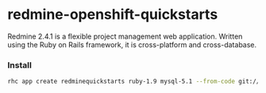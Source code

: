 redmine-openshift-quickstarts
=============================

Redmine 2.4.1 is a flexible project management web application. Written using the Ruby on Rails framework, it is cross-platform and cross-database.

### Install

```sh
rhc app create redminequickstarts ruby-1.9 mysql-5.1 --from-code git://github.com/tigefa4u/redmine-openshift-quickstarts.git
```

